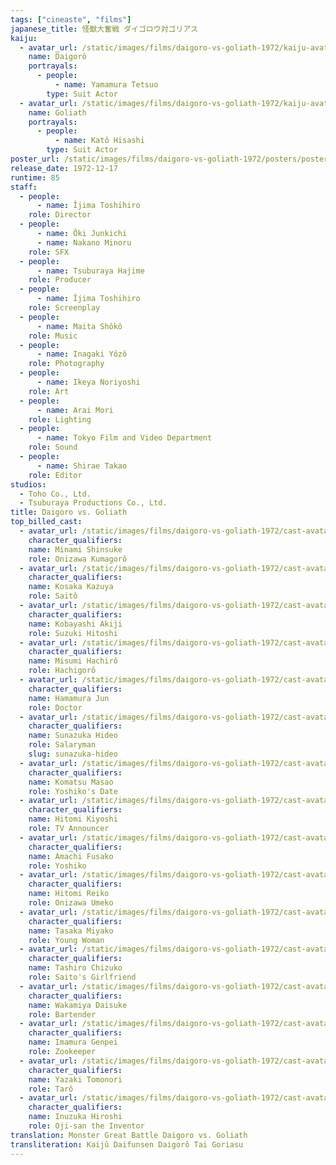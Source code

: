 ```yaml
---
tags: ["cineaste", "films"]
japanese_title: 怪獣大奮戦 ダイゴロウ対ゴリアス
kaiju:
  - avatar_url: /static/images/films/daigoro-vs-goliath-1972/kaiju-avatars/tetsuo-yamamura-0.jpg
    name: Daigorô
    portrayals:
      - people:
          - name: Yamamura Tetsuo
        type: Suit Actor
  - avatar_url: /static/images/films/daigoro-vs-goliath-1972/kaiju-avatars/hisashi-kato-0.jpg
    name: Goliath
    portrayals:
      - people:
          - name: Katô Hisashi
        type: Suit Actor
poster_url: /static/images/films/daigoro-vs-goliath-1972/posters/poster.jpg
release_date: 1972-12-17
runtime: 85
staff:
  - people:
      - name: Îjima Toshihiro
    role: Director
  - people:
      - name: Ôki Junkichi
      - name: Nakano Minoru
    role: SFX
  - people:
      - name: Tsuburaya Hajime
    role: Producer
  - people:
      - name: Îjima Toshihiro
    role: Screenplay
  - people:
      - name: Maita Shôkô
    role: Music
  - people:
      - name: Inagaki Yôzô
    role: Photography
  - people:
      - name: Ikeya Noriyoshi
    role: Art
  - people:
      - name: Arai Mori
    role: Lighting
  - people:
      - name: Tokyo Film and Video Department
    role: Sound
  - people:
      - name: Shirae Takao
    role: Editor
studios:
  - Toho Co., Ltd.
  - Tsuburaya Productions Co., Ltd.
title: Daigoro vs. Goliath
top_billed_cast:
  - avatar_url: /static/images/films/daigoro-vs-goliath-1972/cast-avatars/shinsuke-minami-0.jpg
    character_qualifiers:
    name: Minami Shinsuke
    role: Onizawa Kumagorô
  - avatar_url: /static/images/films/daigoro-vs-goliath-1972/cast-avatars/kazuya-kosaka-0.jpg
    character_qualifiers:
    name: Kosaka Kazuya
    role: Saitô
  - avatar_url: /static/images/films/daigoro-vs-goliath-1972/cast-avatars/akiji-kobayashi-0.jpg
    character_qualifiers:
    name: Kobayashi Akiji
    role: Suzuki Hitoshi
  - avatar_url: /static/images/films/daigoro-vs-goliath-1972/cast-avatars/hachiro-misumi-0.jpg
    character_qualifiers:
    name: Misumi Hachirô
    role: Hachigorô
  - avatar_url: /static/images/films/daigoro-vs-goliath-1972/cast-avatars/jun-hamamura-0.jpg
    character_qualifiers:
    name: Hamamura Jun
    role: Doctor
  - avatar_url: /static/images/films/daigoro-vs-goliath-1972/cast-avatars/hideo-sunazuka-0.jpg
    character_qualifiers:
    name: Sunazuka Hideo
    role: Salaryman
    slug: sunazuka-hideo
  - avatar_url: /static/images/films/daigoro-vs-goliath-1972/cast-avatars/masao-komatsu-0.jpg
    character_qualifiers:
    name: Komatsu Masao
    role: Yoshiko's Date
  - avatar_url: /static/images/films/daigoro-vs-goliath-1972/cast-avatars/kiyoshi-hitomi-0.jpg
    character_qualifiers:
    name: Hitomi Kiyoshi
    role: TV Announcer
  - avatar_url: /static/images/films/daigoro-vs-goliath-1972/cast-avatars/fusako-amachi-0.jpg
    character_qualifiers:
    name: Amachi Fusako
    role: Yoshiko
  - avatar_url: /static/images/films/daigoro-vs-goliath-1972/cast-avatars/reiko-hitomi-0.jpg
    character_qualifiers:
    name: Hitomi Reiko
    role: Onizawa Umeko
  - avatar_url: /static/images/films/daigoro-vs-goliath-1972/cast-avatars/miyako-tasaka-0.jpg
    character_qualifiers:
    name: Tasaka Miyako
    role: Young Woman
  - avatar_url: /static/images/films/daigoro-vs-goliath-1972/cast-avatars/chizuko-tashiro-0.jpg
    character_qualifiers:
    name: Tashiro Chizuko
    role: Saito's Girlfriend
  - avatar_url: /static/images/films/daigoro-vs-goliath-1972/cast-avatars/daisuke-wakayama-0.jpg
    character_qualifiers:
    name: Wakamiya Daisuke
    role: Bartender
  - avatar_url: /static/images/films/daigoro-vs-goliath-1972/cast-avatars/genpei-imamura-0.jpg
    character_qualifiers:
    name: Imamura Genpei
    role: Zookeeper
  - avatar_url: /static/images/films/daigoro-vs-goliath-1972/cast-avatars/tomonori-yazaki-0.jpg
    character_qualifiers:
    name: Yazaki Tomonori
    role: Tarô
  - avatar_url: /static/images/films/daigoro-vs-goliath-1972/cast-avatars/hiroshi-inuzuka-0.jpg
    character_qualifiers:
    name: Inuzuka Hiroshi
    role: Oji-san the Inventor
translation: Monster Great Battle Daigoro vs. Goliath
transliteration: Kaijû Daifunsen Daigorô Tai Goriasu
---
```

